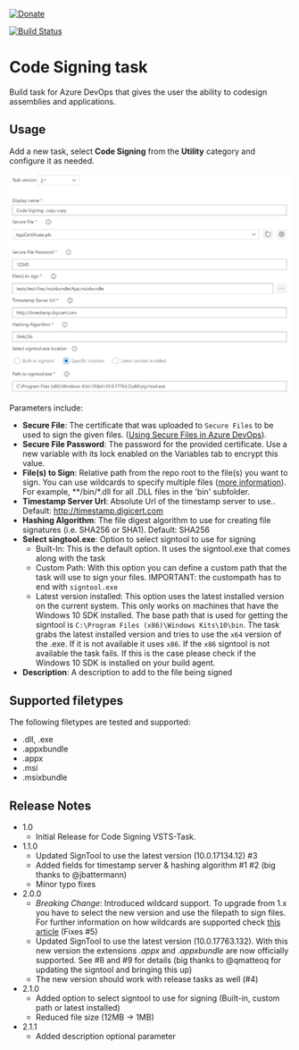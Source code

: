 [![Donate](images/donate.png)](https://www.paypal.me/stefankert/5)

[![Build Status](https://dev.azure.com/stefankert/Public/_apis/build/status/StefanKert.azuredevops-codesigning-task?branchName=master)](https://dev.azure.com/stefankert/Public/_build/latest?definitionId=7&branchName=master)

# Code Signing task

Build task for Azure DevOps that gives the user the ability to codesign assemblies and applications.

## Usage

Add a new task, select **Code Signing** from the **Utility** category and configure it as needed.

![Code Signing parameters](images/usage-parameters.png)

Parameters include:

- **Secure File**: The certificate that was uploaded to `Secure Files` to be used to sign the given files. ([Using Secure Files in Azure DevOps](https://docs.microsoft.com/en-us/azure/devops/pipelines/library/secure-files?view=azure-devops&viewFallbackFrom=vsts)).
- **Secure File Password**: The password for the provided certificate. Use a new variable with its lock enabled on the Variables tab to encrypt this value.
- **File(s) to Sign**: Relative path from the repo root to the file(s) you want to sign. You can use wildcards to specify multiple files ([more information](https://docs.microsoft.com/en-us/azure/devops/pipelines/tasks/file-matching-patterns?view=azure-devops)). For example, **/bin/*.dll for all .DLL files in the 'bin' subfolder.
- **Timestamp Server Url**: Absolute Url of the timestamp server to use.. Default: http://timestamp.digicert.com
- **Hashing Algorithm**: The file digest algorithm to use for creating file signatures (i.e. SHA256 or SHA1). Default: SHA256
- **Select singtool.exe**: Option to select signtool to use for signing
    - Built-In: This is the default option. It uses the signtool.exe that comes along with the task
    - Custom Path: With this option you can define a custom path that the task will use to sign your files. IMPORTANT: the custompath has to end with `signtool.exe`
    - Latest version installed: This option uses the latest installed version on the current system. This only works on machines that have the Windows 10 SDK installed. The base path that is used for getting the signtool is `C:\Program Files (x86)\Windows Kits\10\bin`. The task grabs the latest installed version and tries to use the `x64` version of the .exe. If it is not available it uses `x86`. If the `x86` signtool is not available the task fails. If this is the case please check if the Windows 10 SDK is installed on your build agent. 
- **Description**: A description to add to the file being signed

## Supported filetypes

The following filetypes are tested and supported:

- .dll, .exe
- .appxbundle
- .appx
- .msi
- .msixbundle

## Release Notes

- 1.0
  - Initial Release for Code Signing VSTS-Task.
- 1.1.0
  - Updated SignTool to use the latest version (10.0.17134.12) #3
  - Added fields for timestamp server & hashing algorithm #1 #2 (big thanks to @jbattermann)
  - Minor typo fixes
- 2.0.0
  - *Breaking Change*: Introduced wildcard support. To upgrade from 1.x you have to select the new version and use the filepath to sign files. For further information on how wildcards are supported check [this article](https://docs.microsoft.com/en-us/azure/devops/pipelines/tasks/file-matching-patterns?view=azure-devops) (Fixes #5)
  - Updated SignTool to use the latest version (10.0.17763.132). With this new version the extensions *.appx* and *.appxbundle* are now officially supported. See #8 and #9 for details (big thanks to @qmatteoq for updating the signtool and bringing this up)
  - The new version should work with release tasks as well (#4)
- 2.1.0
  - Added option to select signtool to use for signing (Built-in, custom path or latest installed)
  - Reduced file size (12MB -> 1MB)
- 2.1.1
  - Added description optional parameter
